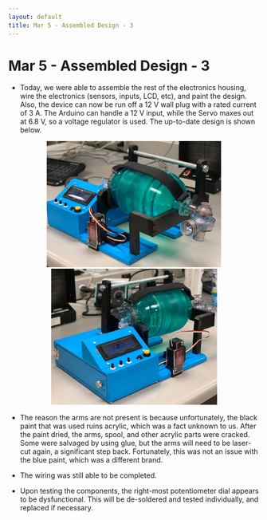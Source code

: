 ```yaml
---
layout: default
title: Mar 5 - Assembled Design - 3
---
```

# Mar 5 - Assembled Design - 3

- Today, we were able to assemble the rest of the electronics housing, wire the electronics (sensors, inputs, LCD, etc), and paint the design. Also, the device can now be run off a 12 V wall plug with a rated current of 3 A. The Arduino can handle a 12 V input, while the Servo maxes out at 6.8 V, so a voltage regulator is used. The up-to-date design is shown below.

<figure align="center">
  <img src="/assets/img/painted_design.JPG" width="350"/> <img src="/assets/img/painted_design_left.JPG" width="333" />
</figure>

- The reason the arms are not present is because unfortunately, the black paint that was used ruins acrylic, which was a fact unknown to us. After the paint dried, the arms, spool, and other acrylic parts were cracked. Some were salvaged by using glue, but the arms will need to be laser-cut again, a significant step back. Fortunately, this was not an issue with the blue paint, which was a different brand.

- The wiring was still able to be completed.

- Upon testing the components, the right-most potentiometer dial appears to be dysfunctional. This will be de-soldered and tested individually, and replaced if necessary.
